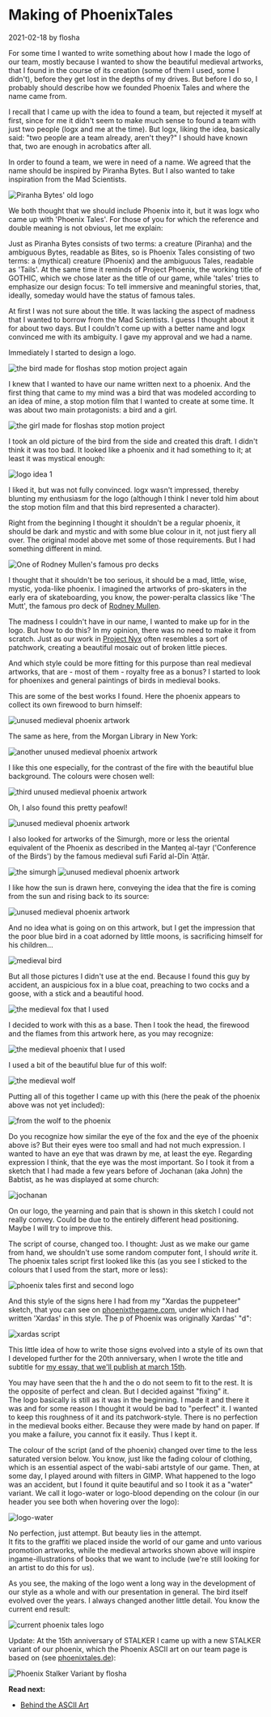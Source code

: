 # Making of PhoenixTales

2021-02-18 by flosha  

For some time I wanted to write something about how I made the logo of our team, mostly because I wanted to show the beautiful medieval artworks, that I found in the course of its creation (some of them I used, some I didn't), before they get lost in the depths of my drives. But before I do so, I probably should describe how we founded Phoenix Tales and where the name came from.  

I recall that I came up with the idea to found a team, but rejected it myself at first, since for me it didn't seem to make much sense to found a team with just two people (logx and me at the time). But logx, liking the idea, basically said: "two people are a team already, aren't they?" I should have known that, two are enough in acrobatics after all.  

In order to found a team, we were in need of a name. We agreed that the name should be inspired by Piranha Bytes. But I also wanted to take inspiration from the Mad Scientists.  

<img class="inline left" src="logo/pb.jpg" alt="Piranha Bytes' old logo">

We both thought that we should include Phoenix into it, but it was logx who came up with 'Phoenix Tales'. For those of you for which the reference and double meaning is not obvious, let me explain:  

Just as Piranha Bytes consists of two terms: a creature (Piranha) and the ambiguous Bytes, readable as Bites, so is Phoenix Tales consisting of two terms: a (mythical) creature (Phoenix) and the ambiguous Tales, readable as 'Tails'. At the same time it reminds of Project Phoenix, the working title of GOTHIC, which we chose later as the title of our game, while 'tales' tries to emphasize our design focus: To tell immersive and meaningful stories, that, ideally, someday would have the status of famous tales.  

At first I was not sure about the title. It was lacking the aspect of madness that I wanted to borrow from the Mad Scientists. I guess I thought about it for about two days. But I couldn't come up with a better name and logx convinced me with its ambiguity. I gave my approval and we had a name.  

Immediately I started to design a logo.  

<img src="logo/thebird.png" alt="the bird made for floshas stop motion project again">

I knew that I wanted to have our name written next to a phoenix. And the first thing that came to my mind was a bird that was modeled according to an idea of mine, a stop motion film that I wanted to create at some time. It was about two main protagonists: a bird and a girl.  

<img src="logo/thegirl.png" alt="the girl made for floshas stop motion project"> 

I took an old picture of the bird from the side and created this draft. I didn't think it was too bad. It looked like a phoenix and it had something to it; at least it was mystical enough:  

<img src="logo/phoenixtales1.jpg" alt="logo idea 1">

I liked it, but was not fully convinced. logx wasn't impressed, thereby blunting my enthusiasm for the logo (although I think I never told him about the stop motion film and that this bird represented a character).  

Right from the beginning I thought it shouldn't be a regular phoenix, it should be dark and mystic and with some blue colour in it, not just fiery all over. The original model above met some of those requirements. But I had something different in mind.  

<img class="inline right" src="logo/themutt.png" alt="One of Rodney Mullen's famous pro decks">

I thought that it shouldn't be too serious, it should be a mad, little, wise, mystic, yoda-like phoenix. I imagined the artworks of pro-skaters in the early era of skateboarding, you know, the power-peralta classics like 'The Mutt', the famous pro deck of <a href="https://www.youtube.com/watch?v=NgJrSUqKUEE">Rodney Mullen</a>.  
  
The madness I couldn't have in our name, I wanted to make up for in the logo. But how to do this? In my opinion, there was no need to make it from scratch. Just as our work in <a href="https://phoenixthegame.com">Project Nyx</a> often resembles a sort of patchwork, creating a beautiful mosaic out of broken little pieces.  

And which style could be more fitting for this purpose than real medieval artworks, that are - most of them - royalty free as a bonus? I started to look for phoenixes and general paintings of birds in medieval books.  

This are some of the best works I found. Here the phoenix appears to collect its own firewood to burn himself:  

<img src="logo/unused/phoenix1.png" alt="unused medieval phoenix artwork">

The same as here, from the Morgan Library in New York:  

<img src="logo/unused/phoenix2.png" alt="another unused medieval phoenix artwork">

I like this one especially, for the contrast of the fire with the beautiful blue background. The colours were chosen well:  

<img src="logo/unused/phoenix3.png" alt="third unused medieval phoenix artwork">

Oh, I also found this pretty peafowl!  

<img src="logo/unused/peafowl.png" alt="unused medieval phoenix artwork">

<!---<p>Here the phoenix is presented as a sacrifice on an altar:</p>

<img src="logo/unused/phoenix6.png" alt="unused medieval phoenix artwork">-->

I also looked for artworks of the Simurgh, more or less the oriental equivalent of the Phoenix as described in the Manṭeq al-ṭayr ('Conference of the Birds') by the famous medieval sufi Farīd al-Dīn ʿAṭṭār.  

<img src="logo/simurgh.jpg" alt="the simurgh">
<img src="logo/unused/phoenix7.png" alt="unused medieval phoenix artwork">

I like how the sun is drawn here, conveying the idea that the fire is coming from the sun and rising back to its source:  

<img src="logo/unused/phoenix5.png" alt="unused medieval phoenix artwork">

And no idea what is going on on this artwork, but I get the impression that the poor blue bird in a coat adorned by little moons, is sacrificing himself for his children...  

<img src="logo/unused/phoenix4.png" alt="medieval bird">

But all those pictures I didn't use at the end. Because I found this guy by accident, an auspicious fox in a blue coat, preaching to two cocks and a goose, with a stick and a beautiful hood.  

<img src="logo/used/thefox.jpg" alt="the medieval fox that I used">

I decided to work with this as a base. Then I took the head, the firewood and the flames from this artwork here, as you may recognize:  

<img src="logo/used/phoenix-used.png" alt="the medieval phoenix that I used">

I used a bit of the beautiful blue fur of this wolf:  

<img src="logo/used/thewolf.png" alt="the medieval wolf">

Putting all of this together I came up with this (here the peak of the phoenix above was not yet included):  

<img src="logo/phoenixtales2.jpg" alt="from the wolf to the phoenix">

Do you recognize how similar the eye of the fox and the eye of the phoenix above is? But their eyes were too small and had not much expression. I wanted to have an eye that was drawn by me, at least the eye. Regarding expression I think, that the eye was the most important. So I took it from a sketch that I had made a few years before of Jochanan (aka John) the Babtist, as he was displayed at some church:  

<img src="logo/jochanan.png" alt="jochanan">

On our logo, the yearning and pain that is shown in this sketch I could not really convey. Could be due to the entirely different head positioning. Maybe I will try to improve this.  

The script of course, changed too. I thought: Just as we make our game from hand, we shouldn't use some random computer font, I should <em>write</em> it. The phoenix tales script first looked like this (as you see I sticked to the colours that I used from the start, more or less):  

<img src="logo/logo-1-2.jpg" alt="phoenix tales first and second logo">

And this style of the signs here I had from my "Xardas the puppeteer" sketch, that you can see on <a href="https://phoenixthegame.com">phoenixthegame.com</a>, under which I had written 'Xardas' in this style. The p of Phoenix was originally Xardas' "d":  

<img src="logo/xardas.jpg" alt="xardas script">

This little idea of how to write those signs evolved into a style of its own that I developed further for the 20th anniversary, when I wrote the title and subtitle for <a href="https://phoenixthegame.com/specials/20thAnniversaryEssay.html">my essay, that we'll publish at march 15th</a>.  

You may have seen that the h and the o do not seem to fit to the rest. It is the opposite of perfect and clean. But I decided against "fixing" it.  
The logo basically is still as it was in the beginning. I made it and there it was and for some reason I thought it would be bad to "perfect" it. I wanted to keep this roughness of it and its patchwork-style. There is no perfection in the medieval books either. Because they were made by hand on paper. If you make a failure, you cannot fix it easily. Thus I kept it.  

The colour of the script (and of the phoenix) changed over time to the less saturated version below. You know, just like the fading colour of clothing, which is an essential aspect of the wabi-sabi artstyle of our game. Then, at some day, I played around with filters in GIMP. What happened to the logo was an accident, but I found it quite beautiful and so I took it as a "water" variant. We call it logo-water or logo-blood depending on the colour (in our header you see both when hovering over the logo):  

<img src="logo/logo-2b-water.png" alt="logo-water">

No perfection, just attempt. But beauty lies in the attempt.  
It fits to the graffiti we placed inside the world of our game and unto various promotion artworks, while the medieval artworks shown above will inspire ingame-illustrations of books that we want to include (we're still looking for an artist to do this for us).  

As you see, the making of the logo went a long way in the development of our style as a whole and with our presentation in general. The bird itself evolved over the years. I always changed another little detail. You know the current end result:  

<img src="logo/phoenixtales3.png" alt="current phoenix tales logo">

Update: At the 15th anniversary of STALKER I came up with a new STALKER variant of our phoenix, which the Phoenix ASCII art on our team page is based on (see [phoenixtales.de](https://phoenixtales.de)):  

<img src="logo/phnx-stalker.png" alt="Phoenix Stalker Variant by flosha">

 
**Read next:**
* [Behind the ASCII Art](/Appendix/behind-the-scenes/behind-the-ascii)
